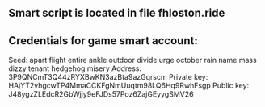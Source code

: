 ## Smart script is located in file fhloston.ride

## Credentials for game smart account:
Seed: apart flight entire ankle outdoor divide urge october rain name mass dizzy tenant hedgehog misery
Address: 3P9QNCmT3Q44zRYXBwKN3azBta9azGqrscm
Private key: HAjYT2vhgcwTP4MmaCCKFgNmUuqtm98LQ6Hq9RwhFsgp
Public key: J48ygzZLEdcR2GbWjjy9eFJDs57Poz6ZajGEyygSMV26